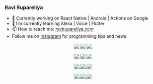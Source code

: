 ### Ravi Rupareliya

- 🔭 Currently working on React Native | Android | Actions on Google
- 🌱 I’m currently learning Alexa | Voice | Flutter
- 📫 How to reach me: [ravirupareliya.com](https://ravirupareliya.com)
- Follow me on [Instagram](https://www.instagram.com/ravi.rupareliya/) for programming tips and news.

<a href="https://www.instagram.com/ravi.rupareliya/" target="_blank">
<!-- insta-feed:START-->
<p align="center">
<img align="center" src=https://scontent-atl3-1.cdninstagram.com/v/t51.2885-15/e35/s150x150/122425343_1572645589603046_1626634953961554534_n.jpg?_nc_ht=scontent-atl3-1.cdninstagram.com&_nc_cat=102&_nc_ohc=sMbHsFn04p8AX-FCg5f&tp=1&oh=4a3a5e7b5b0b26ee22c27c7b4ae627fb&oe=5FFB5EC1 />
<img align="center" src=https://scontent-atl3-1.cdninstagram.com/v/t51.2885-15/e35/s150x150/119738360_171946631175661_8308691936849414239_n.jpg?_nc_ht=scontent-atl3-1.cdninstagram.com&_nc_cat=101&_nc_ohc=YuumYv0vThsAX9RxT80&tp=1&oh=649bdf73f8e6a9da95aa899dfeec5e20&oe=5FFA5ADD />
<img align="center" src=https://scontent-atl3-1.cdninstagram.com/v/t51.2885-15/e35/s150x150/119471335_3325605627530848_5783608158621298966_n.jpg?_nc_ht=scontent-atl3-1.cdninstagram.com&_nc_cat=104&_nc_ohc=AvvSm0nogvoAX8YfnBv&tp=1&oh=1e4de9ca758b228c8446022451054c87&oe=5FFAD781 />
</p>
<p align="center">
<img align="center" src=https://scontent-atl3-1.cdninstagram.com/v/t51.2885-15/e35/s150x150/118735524_155532192843864_2438830621806811548_n.jpg?_nc_ht=scontent-atl3-1.cdninstagram.com&_nc_cat=100&_nc_ohc=lmHn5lWE9U0AX8yXVu9&tp=1&oh=1f70552cfd0e9617b2288d1d5ec7f4db&oe=5FFC986E />
<img align="center" src=https://scontent-atl3-1.cdninstagram.com/v/t51.2885-15/e35/s150x150/118358282_793232521422249_4194198869826492121_n.jpg?_nc_ht=scontent-atl3-1.cdninstagram.com&_nc_cat=109&_nc_ohc=h6NO1gVR_4kAX-Gigo4&tp=1&oh=561a6ae85951bc10dbde07eec36b2bcd&oe=5FFB693C />
<img align="center" src=https://scontent-atl3-1.cdninstagram.com/v/t51.2885-15/e35/s150x150/118083536_653646245259286_4437462516989252087_n.jpg?_nc_ht=scontent-atl3-1.cdninstagram.com&_nc_cat=110&_nc_ohc=lYZ_6Z_PxVUAX-XDKn7&tp=1&oh=36b58776d1c396e4e3b6c0e5d4dc42e2&oe=5FFBD8DC />
</p>
<p align="center">
<img align="center" src=https://scontent-atl3-1.cdninstagram.com/v/t51.2885-15/e35/s150x150/118175330_604822603490734_6882222491011634628_n.jpg?_nc_ht=scontent-atl3-1.cdninstagram.com&_nc_cat=110&_nc_ohc=9kPJwB4K19MAX_Ga7k6&tp=1&oh=3f78f64eb44ec36f2ae8211ad7762930&oe=5FFA0DF7 />
<img align="center" src=https://scontent-atl3-1.cdninstagram.com/v/t51.2885-15/e35/s150x150/117801930_118850686597100_8281062695853943386_n.jpg?_nc_ht=scontent-atl3-1.cdninstagram.com&_nc_cat=108&_nc_ohc=BM3tghmoUZkAX81ePYs&tp=1&oh=c1b045e9c3175885dd9cb8a843586d6f&oe=5FFA7FC0 />
<img align="center" src=https://scontent-atl3-1.cdninstagram.com/v/t51.2885-15/e35/s150x150/117867292_2771207523148452_3241414180657952736_n.jpg?_nc_ht=scontent-atl3-1.cdninstagram.com&_nc_cat=100&_nc_ohc=oaNS9UW-fU4AX_SXb8q&tp=1&oh=1ba4a99d11829020bee3cf16e7538b94&oe=5FFA1821 />
</p>
<p align="center">
<img align="center" src=https://scontent-atl3-1.cdninstagram.com/v/t51.2885-15/e35/s150x150/117931678_793632161399712_7562658963115355616_n.jpg?_nc_ht=scontent-atl3-1.cdninstagram.com&_nc_cat=100&_nc_ohc=v9ANm8tbVzQAX87GpuR&tp=1&oh=604fa8963b289fa9871a04db82ac3d9b&oe=5FFC17B7 />
<img align="center" src=https://scontent-atl3-1.cdninstagram.com/v/t51.2885-15/e35/s150x150/117747115_220949032661980_1081920512424702093_n.jpg?_nc_ht=scontent-atl3-1.cdninstagram.com&_nc_cat=104&_nc_ohc=TCfP23cNWA4AX-I2yb1&tp=1&oh=4ca28e784a25592b4a267434da0cc674&oe=5FFD8416 />
<img align="center" src=https://scontent-atl3-1.cdninstagram.com/v/t51.2885-15/e35/s150x150/117564950_167171931547080_7523565149947571776_n.jpg?_nc_ht=scontent-atl3-1.cdninstagram.com&_nc_cat=100&_nc_ohc=xOgCoRE0Mp4AX_x5o-p&tp=1&oh=fae4adc8064a52505ee06d3e60aad842&oe=5FFCB45D />
</p>

<!-- insta-feed:END-->
</a>
